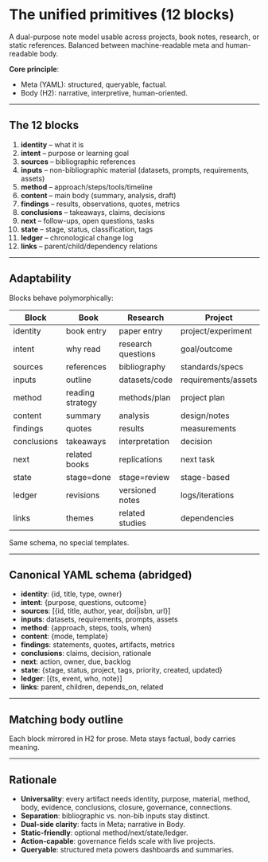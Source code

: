# The unified primitives (12 blocks)

A dual-purpose note model usable across projects, book notes, research, or static references. Balanced between machine-readable meta and human-readable body.

**Core principle**:

* Meta (YAML): structured, queryable, factual.
* Body (H2): narrative, interpretive, human-oriented.

---

## The 12 blocks

1. **identity** – what it is
2. **intent** – purpose or learning goal
3. **sources** – bibliographic references
4. **inputs** – non-bibliographic material (datasets, prompts, requirements, assets)
5. **method** – approach/steps/tools/timeline
6. **content** – main body (summary, analysis, draft)
7. **findings** – results, observations, quotes, metrics
8. **conclusions** – takeaways, claims, decisions
9. **next** – follow-ups, open questions, tasks
10. **state** – stage, status, classification, tags
11. **ledger** – chronological change log
12. **links** – parent/child/dependency relations

---

## Adaptability

Blocks behave polymorphically:

| Block       | Book             | Research           | Project             |
| ----------- | ---------------- | ------------------ | ------------------- |
| identity    | book entry       | paper entry        | project/experiment  |
| intent      | why read         | research questions | goal/outcome        |
| sources     | references       | bibliography       | standards/specs     |
| inputs      | outline          | datasets/code      | requirements/assets |
| method      | reading strategy | methods/plan       | project plan        |
| content     | summary          | analysis           | design/notes        |
| findings    | quotes           | results            | measurements        |
| conclusions | takeaways        | interpretation     | decision            |
| next        | related books    | replications       | next task           |
| state       | stage=done       | stage=review       | stage-based         |
| ledger      | revisions        | versioned notes    | logs/iterations     |
| links       | themes           | related studies    | dependencies        |

Same schema, no special templates.

---

## Canonical YAML schema (abridged)

* **identity**: {id, title, type, owner}
* **intent**: {purpose, questions, outcome}
* **sources**: \[{id, title, author, year, doi|isbn, url}]
* **inputs**: datasets, requirements, prompts, assets
* **method**: {approach, steps, tools, when}
* **content**: {mode, template}
* **findings**: statements, quotes, artifacts, metrics
* **conclusions**: claims, decision, rationale
* **next**: action, owner, due, backlog
* **state**: {stage, status, project, tags, priority, created, updated}
* **ledger**: \[{ts, event, who, note}]
* **links**: parent, children, depends\_on, related

---

## Matching body outline

Each block mirrored in H2 for prose. Meta stays factual, body carries meaning.

---

## Rationale

* **Universality**: every artifact needs identity, purpose, material, method, body, evidence, conclusions, closure, governance, connections.
* **Separation**: bibliographic vs. non-bib inputs stay distinct.
* **Dual-side clarity**: facts in Meta; narrative in Body.
* **Static-friendly**: optional method/next/state/ledger.
* **Action-capable**: governance fields scale with live projects.
* **Queryable**: structured meta powers dashboards and summaries.
